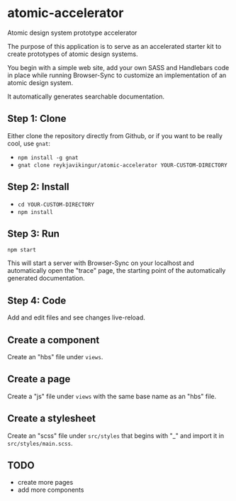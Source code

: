 # atomic-accelerator

Atomic design system prototype accelerator

The purpose of this application is to serve as an accelerated starter kit to create prototypes of atomic design systems.

You begin with a simple web site, add your own SASS and Handlebars code in place while running Browser-Sync
to customize an implementation of an atomic design system.

It automatically generates searchable documentation.

## Step 1: Clone

Either clone the repository directly from Github,
or if you want to be really cool, use `gnat`:

* `npm install -g gnat`
* `gnat clone reykjavikingur/atomic-accelerator YOUR-CUSTOM-DIRECTORY`

## Step 2: Install

* `cd YOUR-CUSTOM-DIRECTORY`
* `npm install`

## Step 3: Run

`npm start`

This will start a server with Browser-Sync on your localhost and automatically open the "trace" page,
the starting point of the automatically generated documentation.

## Step 4: Code

Add and edit files and see changes live-reload.

## Create a component

Create an "hbs" file under `views`.

## Create a page

Create a "js" file under `views` with the same base name as an "hbs" file.

## Create a stylesheet

Create an "scss" file under `src/styles` that begins with "_" and import it in `src/styles/main.scss`.

## TODO

* create more pages
* add more components
